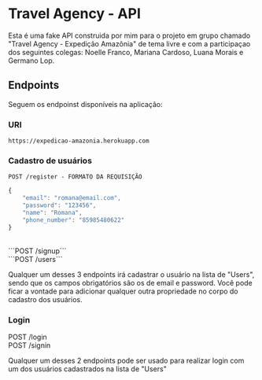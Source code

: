 # Travel Agency - API

Esta é uma fake API construida por mim para o projeto em grupo chamado "Travel Agency - Expedição Amazônia" de tema livre e com a participaçao dos seguintes colegas: Noelle Franco, Mariana Cardoso, Luana Morais e Germano Lop. 

## Endpoints

Seguem os endpoinst disponíveis na aplicação:

### URI

```https://expedicao-amazonia.herokuapp.com```

### Cadastro de usuários

```POST /register - FORMATO DA REQUISIÇÃO ```<br/>

```javascript
{
	"email": "romana@email.com",
	"password": "123456",
	"name": "Romana",
	"phone_number": "85985480622"
}
```
<br/>
```POST /signup``` <br/>
```POST /users```

Qualquer um desses 3 endpoints irá cadastrar o usuário na lista de "Users", sendo que os campos obrigatórios são os de email e password.
Você pode ficar a vontade para adicionar qualquer outra propriedade no corpo do cadastro dos usuários.


### Login

POST /login <br/>
POST /signin

Qualquer um desses 2 endpoints pode ser usado para realizar login com um dos usuários cadastrados na lista de "Users"
